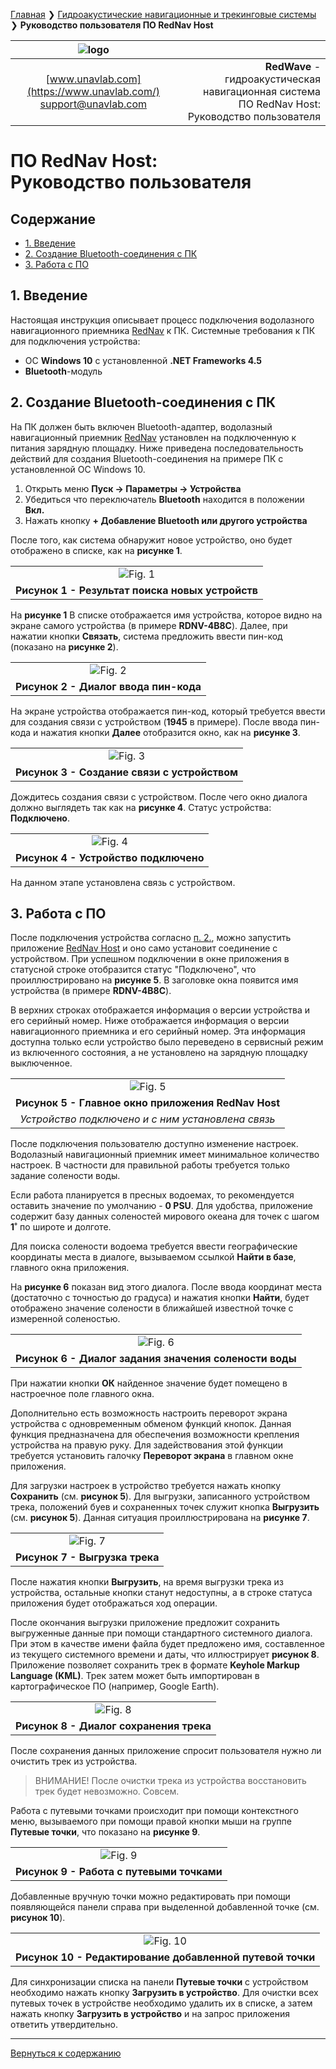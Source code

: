 [Главная](/README_RU) ❯ [Гидроакустические навигационные и трекинговые системы](/navigation_and_tracking_systems_ru) ❯ **Руководство пользователя ПО RedNav Host**

<div style="page-break-after: always;"></div>

| ![logo](/documentation/sm_logo.png) |  |
| :---: | ---: |
| [www.unavlab.com](https://www.unavlab.com/) <br/> [support@unavlab.com](mailto:support@unavlab.com) | **RedWave** - гидроакустическая навигационная система <br/> ПО RedNav Host: Руководство пользователя |

# ПО RedNav Host: <br/> Руководство пользователя

<div style="page-break-after: always;"></div>

## Содержание

- [1. Введение](#1-%D0%B2%D0%B2%D0%B5%D0%B4%D0%B5%D0%BD%D0%B8%D0%B5)
- [2. Создание Bluetooth-соединения с ПК](#2-%D1%81%D0%BE%D0%B7%D0%B4%D0%B0%D0%BD%D0%B8%D0%B5-bluetooth-%D1%81%D0%BE%D0%B5%D0%B4%D0%B8%D0%BD%D0%B5%D0%BD%D0%B8%D1%8F-%D1%81-%D0%BF%D0%BA)
- [3. Работа с ПО](#3-%D1%80%D0%B0%D0%B1%D0%BE%D1%82%D0%B0-%D1%81-%D0%BF%D0%BE)

<div style="page-break-after: always;"></div>

## 1. Введение
Настоящая инструкция описывает процесс подключения водолазного навигационного приемника [RedNav](RedNAV_Specification_ru.md) к ПК.
Системные требования к ПК для подключения устройства:
- OC **Windows 10** с установленной **.NET Frameworks 4.5**
- **Bluetooth**-модуль

## 2. Создание Bluetooth-соединения с ПК
На ПК должен быть включен Bluetooth-адаптер, водолазный навигационный приемник [RedNav](RedNAV_Specification_ru.md) установлен на подключенную к питания зарядную площадку.
Ниже приведена последовательность действий для создания Bluetooth-соединения на примере ПК с установленной ОС Windows 10.

1. Открыть меню **Пуск -> Параметры -> Устройства**
2. Убедиться что переключатель **Bluetooth** находится в положении **Вкл.**
3. Нажать кнопку **+ Добавление Bluetooth или другого устройства**

После того, как система обнаружит новое устройство, оно будет отображено в списке, как на **рисунке 1**.

| |
| :---: |
| ![Fig. 1](/documentation/rdnvhost1.png)|
| **Рисунок 1 - Результат поиска новых устройств** |

На **рисунке 1** В списке отображается имя устройства, которое видно на экране самого устройства (в примере **RDNV-4B8C**). Далее, при нажатии кнопки **Связать**, система предложить ввести пин-код (показано на **рисунке 2**).

| |
| :---: |
| ![Fig. 2](/documentation/rdnvhost2.png)|
| **Рисунок 2 - Диалог ввода пин-кода** |

На экране устройства отображается пин-код, который требуется ввести для создания связи с устройством (**1945** в примере). После ввода пин-кода и нажатия кнопки **Далее** отобразится окно, как на **рисунке 3**.

| |
| :---: |
| ![Fig. 3](/documentation/rdnvhost3.png)|
| **Рисунок 3 - Создание связи с устройством** |

Дождитесь создания связи с устройством. После чего окно диалога должно выглядеть так как на **рисунке 4**. 	Статус устройства: **Подключено**.

| |
| :---: |
| ![Fig. 4](/documentation/rdnvhost4.png)|
| **Рисунок 4 - Устройство подключено** |

На данном этапе установлена связь с устройством. 

## 3. Работа с ПО
После подключения устройства согласно [п. 2.](#2-%D1%81%D0%BE%D0%B7%D0%B4%D0%B0%D0%BD%D0%B8%D0%B5-bluetooth-%D1%81%D0%BE%D0%B5%D0%B4%D0%B8%D0%BD%D0%B5%D0%BD%D0%B8%D1%8F-%D1%81-%D0%BF%D0%BA), можно запустить приложение [RedNav Host](https://api.github.com/repos/ucnl/RedNavHost/zipball) и оно само установит соединение с устройством. При успешном подключении в окне приложения в статусной строке отобразится статус "Подключено", что проиллюстрировано на **рисунке 5**. В заголовке окна появится имя устройства (в примере **RDNV-4B8C**).  

В верхних строках отображается информация о версии устройства и его серийный номер. Ниже отображается информация о версии навигационного приемника и его серийный номер. Эта информация доступна только если устройство было переведено в сервисный режим из включенного состояния, а не установлено на зарядную площадку выключенное.

| |
| :---: |
| ![Fig. 5](/documentation/rdnvhost5.png)|
| **Рисунок 5 - Главное окно приложения RedNav Host** |
| _Устройство подключено и с ним установлена связь_ |

После подключения пользователю доступно изменение настроек. Водолазный навигационный приемник имеет минимальное количество настроек. 
В частности для правильной работы требуется только задание солености воды. 

Если работа планируется в пресных водоемах, то рекомендуется оставить значение по умолчанию - **0 PSU**. Для удобства, приложение содержит базу данных соленостей мирового океана для точек с шагом **1˚** по широте и долготе. 

Для поиска солености водоема требуется ввести географические координаты места в диалоге, вызываемом ссылкой **Найти в базе**, главного окна приложения. 

На **рисунке 6** показан вид этого диалога. После ввода координат места (достаточно с точностью до градуса) и нажатия кнопки **Найти**, будет отображено значение солености в ближайшей известной точке с измеренной соленостью. 

| |
| :---: |
| ![Fig. 6](/documentation/rdnvhost6.png)|
| **Рисунок 6 - Диалог задания значения солености воды** |

При нажатии кнопки **ОК** найденное значение будет помещено в настроечное поле главного окна. 

Дополнительно есть возможность настроить переворот экрана устройства с одновременным обменом функций кнопок. Данная функция предназначена для обеспечения возможности крепления устройства на правую руку. 
Для задействования этой функции требуется установить галочку **Переворот экрана** в главном окне приложения.

Для загрузки настроек в устройство требуется нажать кнопку **Сохранить** (см. **рисунок 5**).
Для выгрузки, записанного устройством трека, положений буев и сохраненных точек служит кнопка **Выгрузить** (см. **рисунок 5**). 
Данная ситуация проиллюстрирована на **рисунке 7**.

| |
| :---: |
| ![Fig. 7](/documentation/rdnvhost7.png)|
| **Рисунок 7 - Выгрузка трека** |

После нажатия кнопки **Выгрузить**, на время выгрузки трека из устройства, остальные кнопки станут недоступны, а в строке статуса приложения будет отображаться ход операции.

После окончания выгрузки приложение предложит сохранить выгруженные данные при помощи стандартного системного диалога. При этом в качестве имени файла будет предложено имя, составленное из текущего системного времени и даты, что иллюстрирует **рисунок 8**.
Приложение позволяет сохранить трек в формате **Keyhole Markup Language (KML)**. Трек затем может быть импортирован в картографическое ПО (например, Google Earth).

| |
| :---: |
| ![Fig. 8](/documentation/rdnvhost8.png)|
| **Рисунок 8 - Диалог сохранения трека** | 

После сохранения данных приложение спросит пользователя нужно ли очистить трек из устройства. 

> ВНИМАНИЕ! После очистки трека из устройства восстановить трек будет невозможно. Совсем.

Работа с путевыми точками происходит при помощи контекстного меню, вызываемого при помощи правой кнопки мыши на группе **Путевые точки**, что показано на **рисунке 9**.

| |
| :---: |
| ![Fig. 9](/documentation/rdnvhost9.png)|
| **Рисунок 9 - Работа с путевыми точками** |

Добавленные вручную точки можно редактировать при помощи появляющейся панели справа при выделенной добавленной точке (см. **рисунок 10**).

| |
| :---: |
| ![Fig. 10](/documentation/rdnvhost10.png)|
| **Рисунок 10 - Редактирование добавленной путевой точки** |

Для синхронизации списка на панели **Путевые точки** с устройством необходимо нажать кнопку **Загрузить в устройство**. Для очистки всех путевых точек в устройстве необходимо удалить их в списке, а затем нажать кнопку **Загрузить в устройство** и на запрос приложения ответить утвердительно.

<div style="page-break-after: always;"></div>

______________
[Вернуться к содержанию](#%D1%81%D0%BE%D0%B4%D0%B5%D1%80%D0%B6%D0%B0%D0%BD%D0%B8%D0%B5)
 
<div style="page-break-after: always;"></div>

